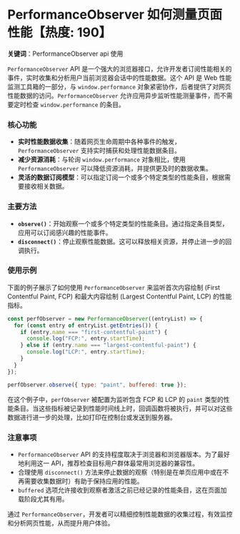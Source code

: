 # PerformanceObserver 如何测量页面性能【热度: 190】

**关键词**：PerformanceObserver api 使用

`PerformanceObserver` API 是一个强大的浏览器接口，允许开发者订阅性能相关的事件，实时收集和分析用户当前浏览器会话中的性能数据。这个 API 是 Web 性能监测工具箱的一部分，与 `window.performance` 对象紧密协作，后者提供了对网页性能数据的访问。`PerformanceObserver` 允许应用异步监听性能测量事件，而不需要定时检查 `window.performance` 的条目。

### 核心功能

- **实时性能数据收集**：随着网页生命周期中各种事件的触发，`PerformanceObserver` 支持实时捕获和处理性能数据条目。
- **减少资源消耗**：与轮询 `window.performance` 对象相比，使用 `PerformanceObserver` 可以降低资源消耗，并提供更及时的数据收集。
- **灵活的数据订阅模型**：可以指定订阅一个或多个特定类型的性能条目，根据需要接收相关数据。

### 主要方法

- **`observe()`**：开始观察一个或多个特定类型的性能条目。通过指定条目类型，应用可以订阅感兴趣的性能事件。
- **`disconnect()`**：停止观察性能数据。这可以释放相关资源，并停止进一步的回调执行。

### 使用示例

下面的例子展示了如何使用 `PerformanceObserver` 来监听首次内容绘制 (First Contentful Paint, FCP) 和最大内容绘制 (Largest Contentful Paint, LCP) 的性能指标。

```javascript
const perfObserver = new PerformanceObserver((entryList) => {
  for (const entry of entryList.getEntries()) {
    if (entry.name === "first-contentful-paint") {
      console.log("FCP:", entry.startTime);
    } else if (entry.name === "largest-contentful-paint") {
      console.log("LCP:", entry.startTime);
    }
  }
});

perfObserver.observe({ type: "paint", buffered: true });
```

在这个例子中，`perfObserver` 被配置为监听包含 FCP 和 LCP 的 `paint` 类型的性能条目。当这些指标被记录到性能时间线上时，回调函数将被执行，并可以对这些数据进行进一步的处理，比如打印在控制台或发送到服务器。

### 注意事项

- `PerformanceObserver` API 的支持程度取决于浏览器和浏览器版本。为了最好地利用这一 API，推荐检查目标用户群体最常用浏览器的兼容性。
- 合理使用 `disconnect()` 方法来停止数据的观察（特别是在单页应用中或在不再需要收集数据时）有助于保持应用的性能。
- `buffered` 选项允许接收到观察者激活之前已经记录的性能条目，这在页面加载阶段尤其有用。

通过 `PerformanceObserver`，开发者可以精细控制性能数据的收集过程，有效监控和分析网页性能，从而提升用户体验。